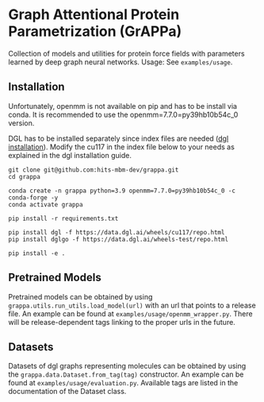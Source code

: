 # Graph Attentional Protein Parametrization (GrAPPa)

Collection of models and utilities for protein force fields with parameters learned by deep graph neural networks. Usage: See `examples/usage`.

## Installation

Unfortunately, openmm is not available on pip and has to be install via conda. It is recommended to use the openmm=7.7.0=py39hb10b54c_0 version.

DGL has to be installed separately since index files are needed ([dgl installation](https://www.dgl.ai/pages/start.html)). Modify the cu117 in the index file below to your needs as explained in the dgl installation guide.

```{bash}
git clone git@github.com:hits-mbm-dev/grappa.git
cd grappa

conda create -n grappa python=3.9 openmm=7.7.0=py39hb10b54c_0 -c conda-forge -y
conda activate grappa

pip install -r requirements.txt

pip install dgl -f https://data.dgl.ai/wheels/cu117/repo.html
pip install dglgo -f https://data.dgl.ai/wheels-test/repo.html

pip install -e .
```

## Pretrained Models

Pretrained models can be obtained by using `grappa.utils.run_utils.load_model(url)` with an url that points to a release file. An example can be found at `examples/usage/openmm_wrapper.py`. There will be release-dependent tags linking to the proper urls in the future.

## Datasets

Datasets of dgl graphs representing molecules can be obtained by using the `grappa.data.Dataset.from_tag(tag)` constructor. An example can be found at `examples/usage/evaluation.py`. Available tags are listed in the documentation of the Dataset class.
